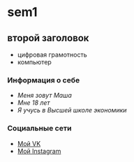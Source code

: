 # sem1
## второй заголовок
* цифровая грамотность
* компьютер
### Информация о себе
* *Меня зовут Маша*
* *Мне 18 лет*
* *Я учусь в Высшей школе экономики*
### Социальные сети
* [Мой VK](http://vk.com/maryezhova)
* [Мой Instagram](https://www.instagram.com/maryezhova/)
